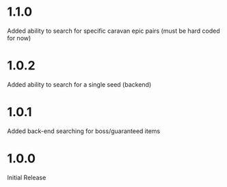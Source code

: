 # 1.1.0

Added ability to search for specific caravan epic pairs (must be hard coded for now)

# 1.0.2

Added ability to search for a single seed (backend)

# 1.0.1

Added back-end searching for boss/guaranteed items

# 1.0.0

Initial Release